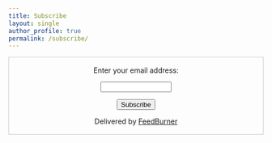 ```yaml
---
title: Subscribe
layout: single
author_profile: true
permalink: /subscribe/
---
```


<form style="border:1px solid #ccc;padding:3px;text-align:center;"
    action="https://feedburner.google.com/fb/a/mailverify" method="post" target="popupwindow"
    onsubmit="window.open('https://feedburner.google.com/fb/a/mailverify?uri=MunichSchoolOfRoboticsAndMachineIntelligenceBlog', 'popupwindow', 'scrollbars=yes,width=550,height=520');return true">
    <p>Enter your email address:</p>
    <p><input type="text" style="width:140px" name="email" /></p><input type="hidden"
    value="MunichSchoolOfRoboticsAndMachineIntelligenceBlog"
        name="uri" /><input type="hidden" name="loc" value="en_US" /><input type="submit" value="Subscribe" />
    <p>Delivered by <a href="https://feedburner.google.com" target="_blank">FeedBurner</a></p>
</form>
